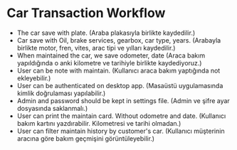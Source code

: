 # Car Transaction Workflow

- The car save with plate.
 (Araba plakasıyla birlikte kaydedilir.)
- Car save with Oil, brake services, gearbox, car type, years.
 (Arabayla birlikte motor, fren, vites, arac tipi ve yılları kaydedilir.)
- When maintained the car, we save odometer, date  (Araca bakım yapıldığında o anki kilometre ve tarihiyle birlikte kaydediyoruz.)
- User can be note with maintain.
  (Kullanıcı araca bakım yaptığında not ekleyebilir.)
- User can be authenticated on desktop app.
 (Masaüstü uygulamasında kimlik doğrulaması yapılabilir.)
- Admin and password should be kept in settings file.
 (Admin ve şifre ayar dosyasında saklanmalı.)
 - User can print the maintain card. Without odometre and date.
 (Kullanıcı bakım kartını yazdırabilir. Kilometresi ve tarihi olmadan.)
 - User can filter maintain history by customer's car.
 (Kullanıcı müşterinin aracına göre bakım geçmişini görüntüleyebilir.)